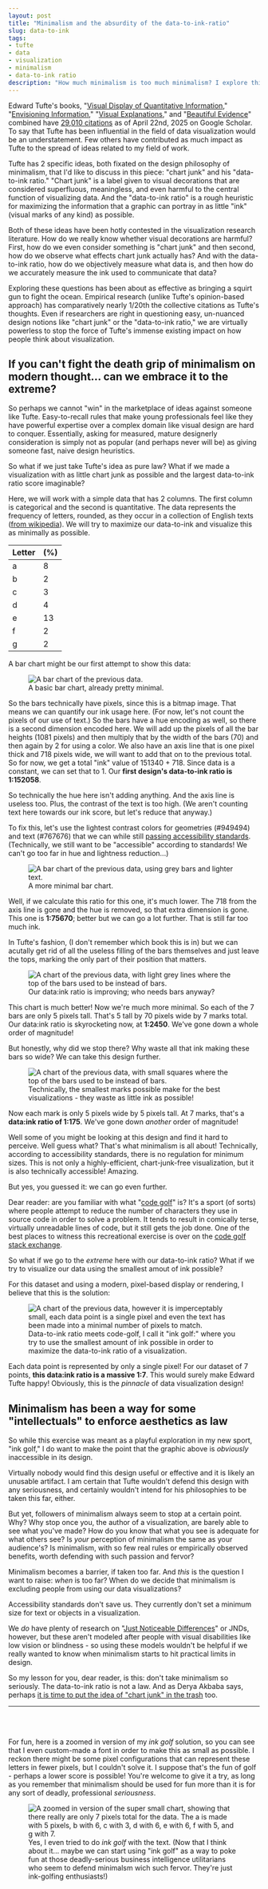 ```yaml
---
layout: post
title: "Minimalism and the absurdity of the data-to-ink-ratio"
slug: data-to-ink
tags:
- tufte
- data
- visualization
- minimalism
- data-to-ink ratio
description: "How much minimalism is too much minimalism? I explore this question and propose the most minimalist, highest scoring data-to-ink ratio on a visualization ever made as a thought piece. Why? Well novices learning to make data visualizations are often taught to avoid 'chart junk' and strive towards visual minimalism. But they aren't told when to stop."
---
```


Edward Tufte's books, "[Visual Display of Quantitative Information](https://lmscontent.embanet.com/USC/CMGT587/Tufte%20Ch2%20and%205.pdf)," "[Envisioning Information](https://journals.lww.com/optvissci/citation/1991/04000/ENVISIONING_INFORMATION.13.aspx)," "[Visual Explanations](https://www.ntf.uni-lj.si/igt/wp-content/uploads/sites/8/2015/09/Oblikovanje001-1.pdf)," and "[Beautiful Evidence](https://pages.mtu.edu/~hcking/Tufte_hKing.pdf)" combined have [29,010 citations](https://scholar.google.com/scholar?hl=en&as_sdt=0%2C39&q=edward+tufte&btnG=) as of April 22nd, 2025 on Google Scholar. To say that Tufte has been influential in the field of data visualization would be an understatement. Few others have contributed as much impact as Tufte to the spread of ideas related to my field of work.

Tufte has 2 specific ideas, both fixated on the design philosophy of minimalism, that I'd like to discuss in this piece: "chart junk" and his "data-to-ink ratio." "Chart junk" is a label given to visual decorations that are considered superfluous, meaningless, and even harmful to the central function of visualizing data. And the "data-to-ink ratio" is a rough heuristic for maximizing the information that a graphic can portray in as little "ink" (visual marks of any kind) as possible.

Both of these ideas have been hotly contested in the visualization research literature. How do we really know whether visual decorations are harmful? First, how do we even consider something is "chart junk" and then second, how do we observe what effects chart junk actually has? And with the data-to-ink ratio, how do we objectively measure what data is, and then how do we accurately measure the ink used to communicate that data?

Exploring these questions has been about as effective as bringing a squirt gun to fight the ocean. Empirical research (unlike Tufte's opinion-based approach) has comparatively nearly 1/20th the collective citations as Tufte's thoughts. Even if researchers are right in questioning easy, un-nuanced design notions like "chart junk" or the "data-to-ink ratio," we are virtually powerless to stop the force of Tufte's immense existing impact on how people think about visualization.

## If you can't fight the death grip of minimalism on modern thought... can we embrace it to the extreme?
So perhaps we cannot "win" in the marketplace of ideas against someone like Tufte. Easy-to-recall rules that make young professionals feel like they have powerful expertise over a complex domain like visual design are hard to conquer. Essentially, asking for measured, mature designerly consideration is simply not as popular (and perhaps never will be) as giving someone fast, naive design heuristics.

So what if we just take Tufte's idea as pure law? What if we made a visualization with as little chart junk as possible and the largest data-to-ink ratio score imaginable?

Here, we will work with a simple data that has 2 columns. The first column is categorical and the second is quantitative. The data represents the frequency of letters, rounded, as they occur in a collection of English texts ([from wikipedia](https://en.wikipedia.org/wiki/Letter_frequency)). We will try to maximize our data-to-ink and visualize this as minimally as possible.

| Letter   | (%) |
| -------- | --- |
| a        |  8  |
| b        |  2  |
| c        |  3  |
| d        |  4  |
| e        |  13 |
| f        |  2  |
| g        |  2  |

A bar chart might be our first attempt to show this data:

<figure>
    <img src="https://www.frank.computer/images/minimalism1.png" alt="A bar chart of the previous data."/>
    <figcaption>A basic bar chart, already pretty minimal.</figcaption>
</figure>

So the bars technically have pixels, since this is a bitmap image. That means we can quantify our ink usage here. (For now, let's not count the pixels of our use of text.) So the bars have a hue encoding as well, so there is a second dimension encoded here. We will add up the pixels of all the bar heights (1081 pixels) and then multiply that by the width of the bars (70) and then again by 2 for using a color. We also have an axis line that is one pixel thick and 718 pixels wide, we will want to add that on to the previous total. So for now, we get a total "ink" value of 151340 + 718. Since data is a constant, we can set that to 1. Our **first design's data-to-ink ratio is 1:152058**.

So technically the hue here isn't adding anything. And the axis line is useless too. Plus, the contrast of the text is too high. (We aren't counting text here towards our ink score, but let's reduce that anyway.)

To fix this, let's use the lightest contrast colors for geometries (#949494) and text (#767676) that we can while still [passing accessibility standards](https://webaim.org/resources/contrastchecker/). (Technically, we still want to be "accessible" according to standards! We can't go too far in hue and lightness reduction...)

<figure>
    <img src="https://www.frank.computer/images/minimalism2.png" alt="A bar chart of the previous data, using grey bars and lighter text."/>
    <figcaption>A more minimal bar chart.</figcaption>
</figure>


Well, if we calculate this ratio for this one, it's much lower. The 718 from the axis line is gone and the hue is removed, so that extra dimension is gone. This one is **1:75670**; better but we can go a lot further. That is still far too much ink.

In Tufte's fashion, (I don't remember which book this is in) but we can acutally get rid of all the useless filling of the bars themselves and just leave the tops, marking the only part of their position that matters.

<figure>
    <img src="https://www.frank.computer/images/minimalism3.png" alt="A chart of the previous data, with light grey lines where the top of the bars used to be instead of bars."/>
    <figcaption>Our data:ink ratio is improving; who needs bars anyway?</figcaption>
</figure>

This chart is much better! Now we're much more minimal. So each of the 7 bars are only 5 pixels tall. That's 5 tall by 70 pixels wide by 7 marks total. Our data:ink ratio is skyrocketing now, at **1:2450**. We've gone down a whole order of magnitude!

But honestly, why did we stop there? Why waste all that ink making these bars so wide? We can take this design further.

<figure>
    <img src="https://www.frank.computer/images/minimalism4.png" alt="A chart of the previous data, with small squares where the top of the bars used to be instead of bars."/>
    <figcaption>Technically, the smallest marks possible make for the best visualizations - they waste as little ink as possible!</figcaption>
</figure>

Now each mark is only 5 pixels wide by 5 pixels tall. At 7 marks, that's a **data:ink ratio of 1:175**. We've gone down *another* order of magnitude!

Well some of you might be looking at this design and find it hard to perceive. Well guess what? That's what minimalism is all about! Technically, according to accessibility standards, there is no regulation for minimum sizes. This is not only a highly-efficient, chart-junk-free visualization, but it is also technically accessible! Amazing.

But yes, you guessed it: we can go even further.

Dear reader: are you familiar with what "[code golf](https://en.wikipedia.org/wiki/Code_golf)" is? It's a sport (of sorts) where people attempt to reduce the number of characters they use in source code in order to solve a problem. It tends to result in comically terse, virtually unreadable lines of code, but it still gets the job done. One of the best places to witness this recreational exercise is over on the [code golf stack exchange](https://codegolf.stackexchange.com/).

So what if we go to the *extreme* here with our data-to-ink ratio? What if we try to visualize our data using the smallest amout of ink possible?

For this dataset and using a modern, pixel-based display or rendering, I believe that this is the solution:

<figure>
    <img src="https://www.frank.computer/images/minimalism5.png" alt="A chart of the previous data, however it is imperceptably small, each data point is a single pixel and even the text has been made into a minimal number of pixels to match."/>
    <figcaption>Data-to-ink ratio meets code-golf, I call it "ink golf:" where you try to use the smallest amount of ink possible in order to maximize the data-to-ink ratio of a visualization.</figcaption>
</figure>

Each data point is represented by only a single pixel! For our dataset of 7 points, **this data:ink ratio is a massive 1:7**. This would surely make Edward Tufte happy! Obviously, this is the *pinnacle* of data visualization design!

## Minimalism has been a way for some "intellectuals" to enforce aesthetics as law
So while this exercise was meant as a playful exploration in my new sport, "ink golf," I do want to make the point that the graphic above is *obviously* inaccessible in its design.

Virtually nobody would find this design useful or effective and it is likely an unusable artifact. I am certain that Tufte wouldn't defend this design with any seriousness, and certainly wouldn't intend for his philosophies to be taken this far, either.

But yet, followers of minimalism always seem to stop at a certain point. Why? Why stop once you, the author of a visualization, are barely able to see what you've made? How do you know that what you see is adequate for what others see? Is *your* perception of minimalism the same as your audience's? Is minimalism, with so few real rules or empirically observed benefits, worth defending with such passion and fervor?

Minimalism becomes a barrier, if taken too far. And *this* is the question I want to raise: *when* is too far? When do we decide that minimalism is excluding people from using our data visualizations?

Accessibility standards don't save us. They currently don't set a minimum size for text or objects in a visualization.

We *do* have plenty of research on "[Just Noticeable Differences](https://ieeexplore.ieee.org/abstract/document/8017604?casa_token=3nllwCmAxi8AAAAA:kMy02ZIDga82EXJaYs1bcAeqgpEoYnrABVbBpWB0ns5sVPQvkY-y7SKGW0lIeAobY4k_q9mB)" or JNDs, however, but these aren't modeled after people with visual disabilities like low vision or blindness - so using these models wouldn't be helpful if we really wanted to know when minimalism starts to hit practical limits in design.

So my lesson for you, dear reader, is this: don't take minimalism so seriously. The data-to-ink ratio is not a law. And as Derya Akbaba says, perhaps [it is time to put the idea of "chart junk" in the trash](https://arxiv.org/abs/2109.10132) too.

<hr>
<br>
<br>

For fun, here is a zoomed in version of my *ink golf* solution, so you can see that I even custom-made a font in order to make this as small as possible. I reckon there might be some pixel configurations that can represent these letters in fewer pixels, but I couldn't solve it. I suppose that's the fun of golf - perhaps a lower score is possible! You're welcome to give it a try, as long as you remember that minimalism should be used for fun more than it is for any sort of deadly, professional *seriousness*.

<figure>
    <img src="https://www.frank.computer/images/data_to_ink.png" alt="A zoomed in version of the super small chart, showing that there really are only 7 pixels total for the data. The a is made with 5 pixels, b with 6, c with 3, d with 6, e with 6, f with 5, and g with 7."/>
    <figcaption>Yes, I even tried to do <i>ink golf</i> with the text. (Now that I think about it... maybe we can start using "ink golf" as a way to poke fun at those deadly-serious business intelligence utilitarians who seem to defend minimalsm wich such fervor. They're just ink-golfing enthusiasts!)</figcaption>
</figure>
